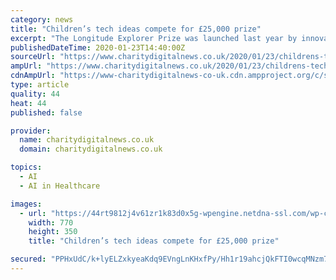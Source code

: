 ```yaml
---
category: news
title: "Children’s tech ideas compete for £25,000 prize"
excerpt: "The Longitude Explorer Prize was launched last year by innovation charity Nesta to encourage children to develop artificial intelligence and technology ideas for good causes ... Other ideas include an app that detects online bullying, an AI therapy dog to help autistic children in social situations and a congestion reducing device for ..."
publishedDateTime: 2020-01-23T14:40:00Z
sourceUrl: "https://www.charitydigitalnews.co.uk/2020/01/23/childrens-tech-ideas-compete-for-25000-prize/"
ampUrl: "https://www.charitydigitalnews.co.uk/2020/01/23/childrens-tech-ideas-compete-for-25000-prize/?amp_markup=1"
cdnAmpUrl: "https://www-charitydigitalnews-co-uk.cdn.ampproject.org/c/s/www.charitydigitalnews.co.uk/2020/01/23/childrens-tech-ideas-compete-for-25000-prize/?amp_markup=1"
type: article
quality: 44
heat: 44
published: false

provider:
  name: charitydigitalnews.co.uk
  domain: charitydigitalnews.co.uk

topics:
  - AI
  - AI in Healthcare

images:
  - url: "https://44rt9812j4v61zr1k83d0x5g-wpengine.netdna-ssl.com/wp-content/uploads/2018/07/toy-robot-770x350.jpg"
    width: 770
    height: 350
    title: "Children’s tech ideas compete for £25,000 prize"

secured: "PPHxUdC/k+lyELZxkyeaKdq9EVngLnKHxfPy/Hh1r19ahcjQkFTI0wcqMNzm7K+wb0YE47A1gRPvAJ8TfuwYOt9ewjo1SzG8QnfhoozMiwgxjmHyeXTPJQyxvWMDQwAX7YCgwICk2eO0jPgbfngIBiGu9CxagudoPIAqGJsl+YfdMMgyPppqe53INK1Ds2//ch00ZJ9Bk+DfKLg5pBtZKSaWrzthRuQAheW7U5u/1OpDsgF18BjcBnkOKiHe6eSZIOqMyIXxgmFwu+5enbKg4/k02g0rFlGuFu3NQY1Ft5LszjQUtOGsAJsDSuJ/4IbgJj2IYgeeqG7JCoOIWzSkcSy9Re1TG0U7tZwMLR45EGkWF4NzTQbDf4IotdGyZqxFpYZWx74c/gOikry0RhXjK98ev3eCYG1VNaxmZJC4B+PA1agOcghgkWjvYQpVJXcgZaXmVwpt6oY0tVaqvC2tGdeGD6j9dadZ6GUoGCY2gwQ=;rLPKwQJjTjz1foqvYPDjkA=="
---
```


